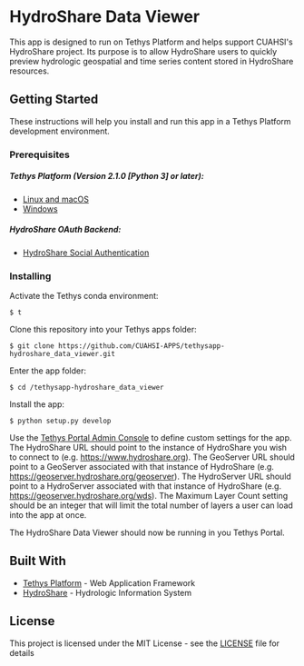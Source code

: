# HydroShare Data Viewer

This app is designed to run on Tethys Platform and helps support CUAHSI's HydroShare project. Its purpose is to allow HydroShare users to quickly preview hydrologic geospatial and time series content stored in HydroShare resources.

## Getting Started

These instructions will help you install and run this app in a Tethys Platform development environment.

### Prerequisites

##### Tethys Platform (Version 2.1.0 [Python 3] or later):
* [Linux and macOS](http://docs.tethysplatform.org/en/stable/installation/linux_and_mac.html)
* [Windows](http://docs.tethysplatform.org/en/stable/installation/windows.html)

##### HydroShare OAuth Backend:
* [HydroShare Social Authentication](http://docs.tethysplatform.org/en/stable/tethys_portal/social_auth.html#hydroshare)

### Installing

Activate the Tethys conda environment:
```
$ t
```

Clone this repository into your Tethys apps folder:
```
$ git clone https://github.com/CUAHSI-APPS/tethysapp-hydroshare_data_viewer.git
```

Enter the app folder:
```
$ cd /tethysapp-hydroshare_data_viewer
```

Install the app:
```
$ python setup.py develop
```

Use the [Tethys Portal Admin Console](http://docs.tethysplatform.org/en/stable/installation/web_admin_setup.html) to define custom settings for the app. The HydroShare URL should point to the instance of HydroShare you wish to connect to (e.g. https://www.hydroshare.org). The GeoServer URL should point to a GeoServer associated with that instance of HydroShare (e.g. https://geoserver.hydroshare.org/geoserver). The HydroServer URL should point to a HydroServer associated with that instance of HydroShare (e.g. https://geoserver.hydroshare.org/wds). The Maximum Layer Count setting should be an integer that will limit the total number of layers a user can load into the app at once.

The HydroShare Data Viewer should now be running in you Tethys Portal.

## Built With

* [Tethys Platform](http://www.tethysplatform.org) - Web Application Framework
* [HydroShare](https://www.hydroshare.org/) - Hydrologic Information System

## License

This project is licensed under the MIT License - see the [LICENSE](LICENSE) file for details
